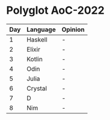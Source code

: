 # Polyglot AoC-2022

| Day | Language | Opinion |
|-----|----------|---------|
| 1   | Haskell  | -       |
| 2   | Elixir   | -       |
| 3   | Kotlin   | -       |
| 4   | Odin     | -       |
| 5   | Julia    | -       |
| 6   | Crystal  | -       |
| 7   | D        | -       |
| 8   | Nim      | -       |

